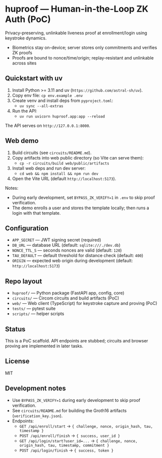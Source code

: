 # huproof — Human-in-the-Loop ZK Auth (PoC)

Privacy-preserving, unlinkable liveness proof at enrollment/login using keystroke dynamics.

- Biometrics stay on-device; server stores only commitments and verifies ZK proofs
- Proofs are bound to nonce/time/origin; replay-resistant and unlinkable across sites

## Quickstart with uv

1) Install Python >= 3.11 and uv (`https://github.com/astral-sh/uv`).
2) Copy env file: `cp env.example .env`
3) Create venv and install deps from `pyproject.toml`:
   - `uv sync --all-extras`
4) Run the API:
   - `uv run uvicorn huproof.app:app --reload`

The API serves on `http://127.0.0.1:8000`.

## Web demo

1) Build circuits (see `circuits/README.md`).
2) Copy artifacts into web public directory (so Vite can serve them):
   - `cp -r circuits/build web/public/artifacts`
3) Install web deps and run dev server:
   - `cd web && npm install && npm run dev`
4) Open the Vite URL (default `http://localhost:5173`).

Notes:
- During early development, set `BYPASS_ZK_VERIFY=1` in `.env` to skip proof verification.
- The demo enrolls a user and stores the template locally; then runs a login with that template.

## Configuration

- `APP_SECRET` — JWT signing secret (required)
- `DB_URL` — database URL (default: `sqlite:///./dev.db`)
- `NONCE_TTL_S` — seconds nonces are valid (default: `120`)
- `TAU_DEFAULT` — default threshold for distance check (default: `400`)
- `ORIGIN` — expected web origin during development (default: `http://localhost:5173`)

## Repo layout

- `huproof/` — Python package (FastAPI app, config, core)
- `circuits/` — Circom circuits and build artifacts (PoC)
- `web/` — Web client (TypeScript) for keystroke capture and proving (PoC)
- `tests/` — pytest suite
- `scripts/` — helper scripts

## Status

This is a PoC scaffold. API endpoints are stubbed; circuits and browser proving are implemented in later tasks.

## License

MIT

## Development notes

- Use `BYPASS_ZK_VERIFY=1` during early development to skip proof verification.
- See `circuits/README.md` for building the Groth16 artifacts (`verification_key.json`).
- Endpoints:
  - `GET /api/enroll/start` → `{ challenge, nonce, origin_hash, tau, timestamp }`
  - `POST /api/enroll/finish` → `{ success, user_id }`
  - `GET /api/login/start?user_id=...` → `{ challenge, nonce, origin_hash, tau, timestamp, commitment }`
  - `POST /api/login/finish` → `{ success, token }`
